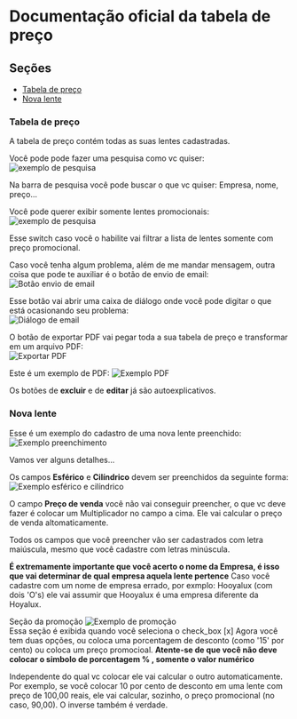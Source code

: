 # Documentação oficial da tabela de preço

## Seções 

* [Tabela de preço](#tabela-preco)
* [Nova lente](#nova-lente)

### Tabela de preço
   A tabela de preço contém todas as suas lentes cadastradas. 

   Você pode pode fazer uma pesquisa como vc quiser: 
   ![exemplo de pesquisa](resource/exemplo_pesquisa.png)	

   Na barra de pesquisa você pode buscar o que vc quiser: Empresa, nome, preço... 


   Você pode querer exibir somente lentes promocionais:
   ![exemplo de pesquisa](resource/somente_promocionais.png)	

   Esse switch caso você o habilite vai filtrar a lista de lentes somente com preço promocional. 


   Caso você tenha algum problema, além de me mandar mensagem, outra coisa que pode te auxiliar é o botão de envio de email:
   ![Botão envio de email](resource/botao_envio_email.png)	


   Esse botão vai abrir uma caixa de diálogo onde você pode digitar o que está ocasionando seu problema:  
   ![Diálogo de email](resource/modal_email.png)	


   O botão de exportar PDF vai pegar toda a sua tabela de preço e transformar em um arquivo PDF:  
   ![Exportar PDF](resource/exportar_pdf.png)	

   Este é um exemplo de PDF: 
   ![Exemplo PDF](resource/exemplo_pdf.png)	


   Os botões de **excluir** e de **editar** já são autoexplicativos. 


### Nova lente
   Esse é um exemplo do cadastro de uma nova lente preenchido: 
   ![Exemplo preenchimento](resource/exemplo_cadastro.png)	

   Vamos ver alguns detalhes...

   Os campos **Esférico** e **Cilíndrico** devem ser preenchidos da seguinte forma:  
   ![Exemplo esférico e cilíndrico](resource/esferico_cilindrico.png)	

   O campo **Preço de venda** você não vai conseguir preencher, o que vc deve fazer é colocar um Multiplicador no campo a cima. Ele vai calcular o preço de venda altomaticamente.

   Todos os campos que você preencher vão ser cadastrados com letra maiúscula, mesmo que você cadastre com letras minúscula. 

   **É extremamente importante que você acerto o nome da Empresa, é isso que vai determinar de qual empresa aquela lente pertence**
   Caso você cadastre com um nome de empresa errado, por exmplo: Hooyalux (com dois 'O's) ele vai assumir que Hooyalux é uma empresa diferente da Hoyalux.

   Seção da promoção 
   ![Exemplo de promoção](resource/secao_promocao.png)	
   Essa seção é exibida quando você seleciona o check_box [x] 
   Agora você tem duas opções, ou coloca uma porcentagem de desconto (como '15' por cento) ou coloca um preço promocioal.
   **Atente-se de que você não deve colocar o simbolo de porcentagem % , somente o valor numérico**

   Independente do qual vc colocar ele vai calcular o outro automaticamente. Por exemplo, se você colocar 10 por cento de desconto em uma lente com preço de 100,00 reais, ele vai calcular, sozinho, o preço promocional (no caso, 90,00). O inverse também é verdade.






